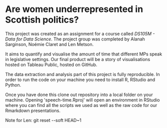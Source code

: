 # Are women underrepresented in Scottish politics?

This project was created as an assignment for a course called *DS105M - Data for Data Science*. The project group was completed by Alanah Sarginson, Noémie Claret and Len Metson.

It aims to quantify and visualise the amount of time that different MPs speak in legislative settings. Our final product will be a story of visualisations hosted on Tableau Public, hosted on GitHub.

The data extraction and analysis part of this project is fully reproducible. In order to run the code on your machine you need to install R, RStudio and Python.

Once you have done this clone out repository into a local folder on your machine. Opening 'speech-time.Rproj' will open an environment in RStudio where you can find all the scripts we used as well as  the raw code for our Rmarkdown presentations.


Note for Len:
git reset --soft HEAD~1
